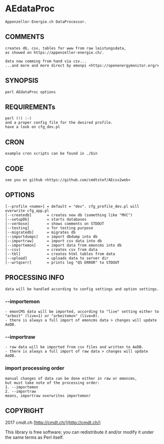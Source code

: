 # AEdataProc

    Appenzeller-Energie.ch DataProcessor.

## COMMENTS

    creates db, csv, tables for www from raw leistungsdata, 
    as showed on https://appenzeller-energie.ch/.

    data now comming from hand via csv...
    ...and more and more direct by emonpi <https://openenergymonitor.org/>

## SYNOPSIS

    perl AEdataProc options

## REQUIREMENTs

    perl (!) :-)
    and a proper config file for the desired profile.
    have a look on cfg_dev.pl
    

## CRON

    example cron scripts can be found in ./bin 

## CODE

    see you on github <https://github.com/cmdtstof/AEcsv2web>

## OPTIONS

    [--profile <name>] = default = "dev". cfg_profile_dev.pl will overwrite cfg_app.pl
    [--createdb]       = creates new db (something like "MVC")
    [--setupDb]        = starts databases
    [--verbose]        = shows comments on STDOUT
    [--testing]        = for testing purpose
    [--migratedb]      = migrates db               
    [--importdumps]    = import dbdump into db
    [--importraw]      = import csv data into db
    [--importemon]     = import data from emoncms into db
    [--csv]            = creates csv from data
    [--tbl]            = creates html tables from data
    [--upload]         = uploads data to server dir
    [--wrtqserr]       = prints log "QS ERROR" to STDOUT

## PROCESSING INFO

    data will be handled according to config settings and option settings.

### --importemon

    - emonCMS data will be imported, according to "live" setting either to "arbeit" (live=1) or "arbeitemon" (live=0).
    - there is always a full import of emoncms data > changes will update AeDB.

### --importraw

    - raw data will be imported from csv files and written to AeDB.
    - there is always a full import of raw data > changes will update AeDB.

### import processing order

    manual changes of data can be done either in raw or emoncms,
    but must take note of the processing order:
    1. --importemon
    2. --importraw
    means, importraw overwrites importemon!

## COPYRIGHT

2017 cmdt.ch [http://cmdt.ch/](http://cmdt.ch/)

This library is free software; you can redistribute it and/or
modify it under the same terms as Perl itself.
